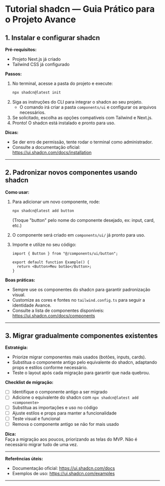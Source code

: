 # Tutorial shadcn — Guia Prático para o Projeto Avance

## 1. Instalar e configurar shadcn

**Pré-requisitos:**  
- Projeto Next.js já criado  
- Tailwind CSS já configurado

**Passos:**
1. No terminal, acesse a pasta do projeto e execute:
   ```bash
   npx shadcn@latest init
   ```
2. Siga as instruções do CLI para integrar o shadcn ao seu projeto.
   - O comando irá criar a pasta `components/ui` e configurar os arquivos necessários.
3. Se solicitado, escolha as opções compatíveis com Tailwind e Next.js.
4. Pronto! O shadcn está instalado e pronto para uso.

**Dicas:**
- Se der erro de permissão, tente rodar o terminal como administrador.
- Consulte a documentação oficial: https://ui.shadcn.com/docs/installation

---

## 2. Padronizar novos componentes usando shadcn

**Como usar:**
1. Para adicionar um novo componente, rode:
   ```bash
   npx shadcn@latest add button
   ```
   (Troque "button" pelo nome do componente desejado, ex: input, card, etc.)

2. O componente será criado em `components/ui/` já pronto para uso.

3. Importe e utilize no seu código:
   ```tsx
   import { Button } from "@/components/ui/button";

   export default function Example() {
     return <Button>Meu botão</Button>;
   }
   ```

**Boas práticas:**
- Sempre use os componentes do shadcn para garantir padronização visual.
- Customize as cores e fontes no `tailwind.config.ts` para seguir a identidade Avance.
- Consulte a lista de componentes disponíveis: https://ui.shadcn.com/docs/components

---

## 3. Migrar gradualmente componentes existentes

**Estratégia:**
- Priorize migrar componentes mais usados (botões, inputs, cards).
- Substitua o componente antigo pelo equivalente do shadcn, adaptando props e estilos conforme necessário.
- Teste o layout após cada migração para garantir que nada quebrou.

**Checklist de migração:**
- [ ] Identifique o componente antigo a ser migrado
- [ ] Adicione o equivalente do shadcn com `npx shadcn@latest add <componente>`
- [ ] Substitua as importações e uso no código
- [ ] Ajuste estilos e props para manter a funcionalidade
- [ ] Teste visual e funcional
- [ ] Remova o componente antigo se não for mais usado

**Dica:**  
Faça a migração aos poucos, priorizando as telas do MVP. Não é necessário migrar tudo de uma vez.

---

**Referências úteis:**  
- Documentação oficial: https://ui.shadcn.com/docs
- Exemplos de uso: https://ui.shadcn.com/examples

---
